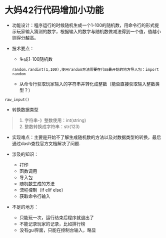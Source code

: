 # 大妈42行代码增加小功能
*   功能设计：程序运行的时候随机生成一个1-100的随机数，用命令行的形式提示玩家输入猜测的数字，根据输入的数字与随机数做减法得到一个值，值越小则得分越高。

*   技术要点：
    
    * 生成1-100随机数
    
    ```random.randint(1,100),使用random方法需要在代码最开始的地方导入包：import random``` 
    * 从命令行获取玩家输入的字符串并转化成整数（能否直接获取输入整数类型？）
    
  ```raw_input()``` 

* 转换数据类型

>  1. 字符串-》整数使用：int(string)
>  2. 整数转换成字符串：str(123)

    
* 实现难点：主要是开始不了解生成随机数的方法以及对数据类型的转换，最后通过dash查找官方文档解决了问题.

* 涉及的知识：
   * 打印
   * 函数调用
   * 导入包
   * 随机数生成的方法
   * 流程控制（if elif else）
   * 获取命令行输入
   

* 不足的地方：
  * 只能玩一次，运行结束后程序就退出了
  * 不能记录玩家的记录，比如排行榜
  * 没有gui界面，只能在控制台输入，略显
